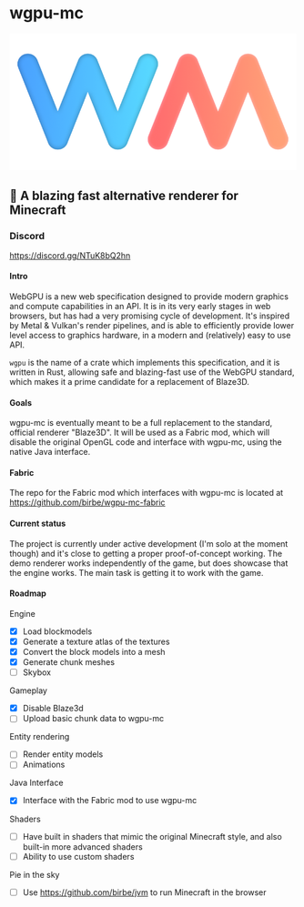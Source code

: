 # wgpu-mc

![img](media/logo.png)

## 🚀 A blazing fast alternative renderer for Minecraft
### Discord
https://discord.gg/NTuK8bQ2hn

#### Intro

WebGPU is a new web specification designed to provide modern graphics and compute capabilities in an API.
It is in its very early stages in web browsers, but has had a very promising cycle of development. It's inspired by
Metal & Vulkan's render pipelines, and is able to efficiently provide lower level access to graphics hardware, in a modern
and (relatively) easy to use API. 

`wgpu` is the name of a crate which implements this specification, and it is written in Rust, allowing safe and blazing-fast
use of the WebGPU standard, which makes it a prime candidate for a replacement of Blaze3D.

#### Goals

wgpu-mc is eventually meant to be a full replacement to the standard, official renderer "Blaze3D".
It will be used as a Fabric mod, which will disable the original OpenGL code and interface with wgpu-mc, using the native
Java interface.

#### Fabric

The repo for the Fabric mod which interfaces with wgpu-mc is located at https://github.com/birbe/wgpu-mc-fabric

#### Current status

The project is currently under active development (I'm solo at the moment though) and it's close
to getting a proper proof-of-concept working. The demo renderer works independently of the game, but does showcase
that the engine works. The main task is getting it to work with the game.

#### Roadmap

Engine

- [x] Load blockmodels
- [x] Generate a texture atlas of the textures 
- [x] Convert the block models into a mesh
- [x] Generate chunk meshes
- [ ] Skybox

Gameplay

- [x] Disable Blaze3d
- [ ] Upload basic chunk data to wgpu-mc

Entity rendering

- [ ] Render entity models
- [ ] Animations

Java Interface

- [x] Interface with the Fabric mod to use wgpu-mc

Shaders

- [ ] Have built in shaders that mimic the original Minecraft style, and also built-in more advanced shaders
- [ ] Ability to use custom shaders

Pie in the sky

- [ ] Use https://github.com/birbe/jvm to run Minecraft in the browser